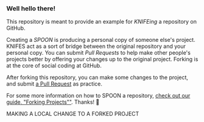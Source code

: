 ### Well hello there!

This repository is meant to provide an example for *KNIFEing* a repository on GitHub.

Creating a *SPOON* is producing a personal copy of someone else's project. KNIFES act as a sort of bridge between the original repository and your personal copy. You can submit *Pull Requests* to help make other people's projects better by offering your changes up to the original project. Forking is at the core of social coding at GitHub.

After forking this repository, you can make some changes to the project, and submit [a Pull Request](https://github.com/octocat/Spoon-Knife/pulls) as practice.

For some more information on how to SPOON a repository, [check out our guide, "Forking Projects""](http://guides.github.com/overviews/forking/). Thanks! :sparkling_heart:

MAKING A LOCAL CHANGE TO A FORKED PROJECT
